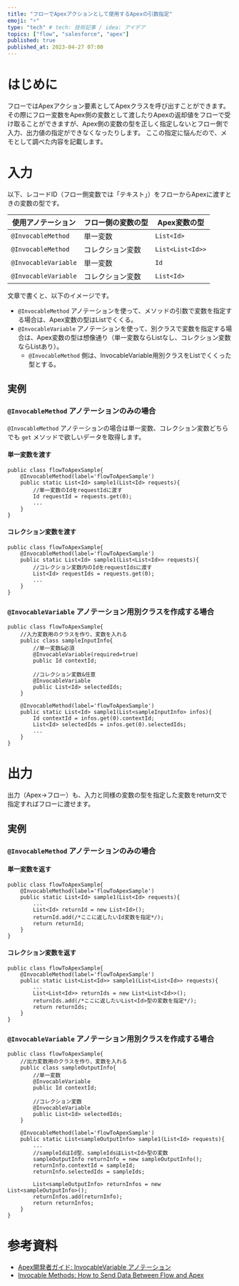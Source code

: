 ```yaml
---
title: "フローでApexアクションとして使用するApexの引数指定"
emoji: "⚡"
type: "tech" # tech: 技術記事 / idea: アイデア
topics: ["flow", "salesforce", "apex"]
published: true
published_at: 2023-04-27 07:00
---
```


# はじめに

フローではApexアクション要素としてApexクラスを呼び出すことができます。
その際にフロー変数をApex側の変数として渡したりApexの返却値をフローで受け取ることができますが、Apex側の変数の型を正しく指定しないとフロー側で入力、出力値の指定ができなくなったりします。
ここの指定に悩んだので、メモとして調べた内容を記載します。

# 入力
以下、レコードID（フロー側変数では「テキスト」）をフローからApexに渡すときの変数の型です。

| 使用アノテーション | フロー側の変数の型 | Apex変数の型 |
| --- | --- | --- |
| `@InvocableMethod` | 単一変数 | `List<Id>` |
| `@InvocableMethod` | コレクション変数 | `List<List<Id>>` |
| `@InvocableVariable` | 単一変数 | `Id` |
| `@InvocableVariable` | コレクション変数 | `List<Id>` |

文章で書くと、以下のイメージです。

- `@InvocableMethod` アノテーションを使って、メソッドの引数で変数を指定する場合は、Apex変数の型はListでくくる。
- `@InvocableVariable` アノテーションを使って、別クラスで変数を指定する場合は、Apex変数の型は想像通り（単一変数ならListなし、コレクション変数ならListあり）。
    - `@InvocableMethod` 側は、InvocableVariable用別クラスをListでくくった型とする。

## 実例
### `@InvocableMethod` アノテーションのみの場合
`@InvocableMethod` アノテーションの場合は単一変数、コレクション変数どちらでも `get` メソッドで欲しいデータを取得します。

#### 単一変数を渡す

```apex
public class flowToApexSample{
    @InvocableMethod(label='flowToApexSample')
    public static List<Id> sample1(List<Id> requests){
        //単一変数のIdをrequestIdに渡す
        Id requestId = requests.get(0);
        ...
    }
}
```

#### コレクション変数を渡す

```apex
public class flowToApexSample{
    @InvocableMethod(label='flowToApexSample')
    public static List<Id> sample1(List<List<Id>> requests){
        //コレクション変数内のIdをrequestIdsに渡す
        List<Id> requestIds = requests.get(0);
        ...
    }
}
```

### `@InvocableVariable` アノテーション用別クラスを作成する場合

```apex
public class flowToApexSample{
    //入力変数用のクラスを作り、変数を入れる
    public class sampleInputInfo{
        //単一変数&必須
        @InvocableVariable(required=true)
        public Id contextId;

        //コレクション変数&任意
        @InvocableVariable
        public List<Id> selectedIds;
    }

    @InvocableMethod(label='flowToApexSample')
    public static List<Id> sample1(List<sampleInputInfo> infos){
        Id contextId = infos.get(0).contextId;
        List<Id> selectedIds = infos.get(0).selectedIds;
        ...
    }
}
```

# 出力

出力（Apex→フロー）も、入力と同様の変数の型を指定した変数をreturn文で指定すればフローに渡せます。

## 実例
### `@InvocableMethod` アノテーションのみの場合
#### 単一変数を返す

```apex
public class flowToApexSample{
    @InvocableMethod(label='flowToApexSample')
    public static List<Id> sample1(List<Id> requests){
        ...
        List<Id> returnId = new List<Id>();
        returnId.add(/*ここに返したいId変数を指定*/);
        return returnId;
    }
}
```

#### コレクション変数を返す

```apex
public class flowToApexSample{
    @InvocableMethod(label='flowToApexSample')
    public static List<List<Id>> sample1(List<List<Id>> requests){
        ...
        List<List<Id>> returnIds = new List<List<Id>>();
        returnIds.add(/*ここに返したいList<Id>型の変数を指定*/);
        return returnIds;
    }
}
```

### `@InvocableVariable` アノテーション用別クラスを作成する場合

```apex
public class flowToApexSample{
    //出力変数用のクラスを作り、変数を入れる
    public class sampleOutputInfo{
        //単一変数
        @InvocableVariable
        public Id contextId;

        //コレクション変数
        @InvocableVariable
        public List<Id> selectedIds;
    }

    @InvocableMethod(label='flowToApexSample')
    public static List<sampleOutputInfo> sample1(List<Id> requests){
        ...
        //sampleIdはId型、sampleIdsはList<Id>型の変数
        sampleOutputInfo returnInfo = new sampleOutputInfo();
        returnInfo.contextId = sampleId;
        returnInfo.selectedIds = sampleIds;

        List<sampleOutputInfo> returnInfos = new List<sampleOutputInfo>();
        returnInfos.add(returnInfo);
        return returnInfos;
    }
}
```

# 参考資料

- [Apex開発者ガイド: InvocableVariable アノテーション](https://developer.salesforce.com/docs/atlas.ja-jp.apexcode.meta/apexcode/apex_classes_annotation_InvocableVariable.htm)
- [Invocable Methods: How to Send Data Between Flow and Apex](https://unhandledsunshine.com/2021/08/12/invocable-methods-how-to-send-data-between-flow-and-apex/)

